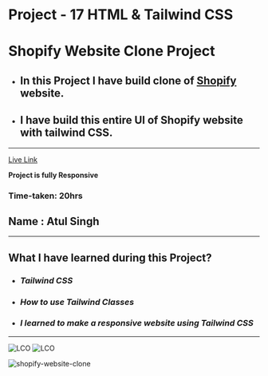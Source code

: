 # Project - 17 HTML & Tailwind CSS

# Shopify Website Clone Project

- ## In this Project I have build clone of [Shopify](https://ineuron-shopify-website-clone-17.netlify.app/) website.

- ## I have build this entire UI of Shopify website with tailwind CSS.

---

[Live Link](https://ineuron-shopify-website-clone-17.netlify.app/)

**Project is fully Responsive**

### Time-taken: 20hrs

## Name : Atul Singh

---

## What I have learned during this Project?

- ### _Tailwind CSS_

- ### _How to use Tailwind Classes_

- ### _I learned to make a responsive website using Tailwind CSS_

---

![LCO](https://img.shields.io/badge/Project-17-green) ![LCO](https://img.shields.io/badge/Shopify%20Clone-HTML%20%26%20Tailwind%20CSS-orange)

![shopify-website-clone](https://user-images.githubusercontent.com/112545072/210029363-cf4a0523-0579-4104-9c09-7d3a6a157ec9.png)
